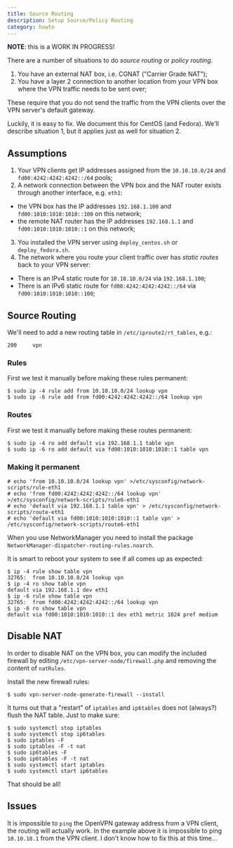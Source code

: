 ```yaml
---
title: Source Routing
description: Setup Source/Policy Routing
category: howto
---
```


**NOTE**: this is a WORK IN PROGRESS!

There are a number of situations to do _source routing_ or _policy routing_.

1. You have an external NAT box, i.e. CGNAT ("Carrier Grade NAT");
2. You have a layer 2 connection to another location from your VPN box where 
   the VPN traffic needs to be sent over;

These require that you do not send the traffic from the VPN clients over the 
VPN server's default gateway.

Luckily, it is easy to fix. We document this for CentOS (and Fedora). We'll 
describe situation 1, but it applies just as well for situation 2.

## Assumptions

1. Your VPN clients get IP addresses assigned from the `10.10.10.0/24` and 
   `fd00:4242:4242:4242::/64` pools;
2. A network connection between the VPN box and the NAT router exists through
   another interface, e.g. `eth1`:
  - the VPN box has the IP addresses `192.168.1.100` and 
    `fd00:1010:1010:1010::100` on this network;
  - the remote NAT router has the IP addresses `192.168.1.1` and 
    `fd00:1010:1010:1010::1` on this network;
3. You installed the VPN server using `deploy_centos.sh` or `deploy_fedora.sh`.
4. The network where you route your client traffic over has _static routes_ 
   back to your VPN server:
  - There is an IPv4 static route for `10.10.10.0/24` via `192.168.1.100`;
  - There is an IPv6 static route for `fd00:4242:4242:4242::/64` via 
    `fd00:1010:1010:1010::100`;

## Source Routing

We'll need to add a new routing table in `/etc/iproute2/rt_tables`, e.g.:

    200     vpn

### Rules

First we test it manually before making these rules permanent:

    $ sudo ip -4 rule add from 10.10.10.0/24 lookup vpn
    $ sudo ip -6 rule add from fd00:4242:4242:4242::/64 lookup vpn

### Routes

First we test it manually before making these routes permanent:

    $ sudo ip -4 ro add default via 192.168.1.1 table vpn
    $ sudo ip -6 ro add default via fd00:1010:1010:1010::1 table vpn

### Making it permanent

    # echo 'from 10.10.10.0/24 lookup vpn' >/etc/sysconfig/network-scripts/rule-eth1
    # echo 'from fd00:4242:4242:4242::/64 lookup vpn' >/etc/sysconfig/network-scripts/rule6-eth1
    # echo 'default via 192.168.1.1 table vpn' > /etc/sysconfig/network-scripts/route-eth1
    # echo 'default via fd00:1010:1010:1010::1 table vpn' > /etc/sysconfig/network-scripts/route6-eth1

When you use NetworkManager you need to install the package 
`NetworkManager-dispatcher-routing-rules.noarch`.

It is smart to reboot your system to see if all comes up as expected:

    $ ip -4 rule show table vpn
    32765:	from 10.10.10.0/24 lookup vpn 
    $ ip -4 ro show table vpn
    default via 192.168.1.1 dev eth1 
    $ ip -6 rule show table vpn
    32765:	from fd00:4242:4242:4242::/64 lookup vpn 
    $ ip -6 ro show table vpn
    default via fd00:1010:1010:1010::1 dev eth1 metric 1024 pref medium

## Disable NAT

In order to disable NAT on the VPN box, you can modify the included firewall 
by editing `/etc/vpn-server-node/firewall.php` and removing the content of 
`natRules`.

Install the new firewall rules:

    $ sudo vpn-server-node-generate-firewall --install

It turns out that a "restart" of `iptables` and `ip6tables` does not (always?) 
flush the NAT table. Just to make sure:

    $ sudo systemctl stop iptables
    $ sudo systemctl stop ip6tables
    $ sudo iptables -F 
    $ sudo iptables -F -t nat
    $ sudo ip6tables -F 
    $ sudo ip6tables -F -t nat
    $ sudo systemctl start iptables
    $ sudo systemctl start ip6tables

That should be all!

## Issues

It is impossible to `ping` the OpenVPN gateway address from a VPN client, the 
routing will actually work. In the example above it is impossible to ping
`10.10.10.1` from the VPN client. I don't know how to fix this at this time...
